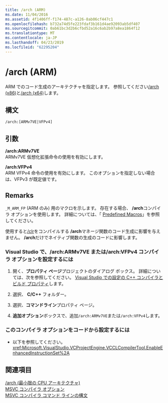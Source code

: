 ```yaml
---
title: /arch (ARM)
ms.date: 11/04/2016
ms.assetid: 4f1406ff-f174-487c-a126-8ab06cf447c1
ms.openlocfilehash: b732a74d5fe223fdaf3b161d4ae92093ab5df407
ms.sourcegitcommit: 0ab61bc3d2b6cfbd52a16c6ab2b97a8ea1864f12
ms.translationtype: MT
ms.contentlocale: ja-JP
ms.lasthandoff: 04/23/2019
ms.locfileid: "62295204"
---
```

# <a name="arch-arm"></a>/arch (ARM)

ARM でのコード生成のアーキテクチャを指定します。 参照してください[/arch (x86)](arch-x86.md)と[/arch (x64)](arch-x64.md)します。

## <a name="syntax"></a>構文

```
/arch:[ARMv7VE|VFPv4]
```

## <a name="arguments"></a>引数

**/arch:ARMv7VE**<br/>
ARMv7VE 仮想化拡張命令の使用を有効にします。

**/arch:VFPv4**<br/>
ARM VFPv4 命令の使用を有効にします。 このオプションを指定しない場合は、VFPv3 が既定値です。

## <a name="remarks"></a>Remarks

`_M_ARM_FP` (ARM のみ) 用のマクロを示します。 存在する場合、 **/arch**コンパイラ オプションを使用します。 詳細については、「 [Predefined Macros](../../preprocessor/predefined-macros.md)」を参照してください。

使用すると[/clr](clr-common-language-runtime-compilation.md)をコンパイルする **/arch**マネージ関数のコード生成に影響を与えません。 **/arch**だけでネイティブ関数の生成のコードに影響します。

### <a name="to-set-the-archarmv7ve-or-archvfpv4-compiler-option-in-visual-studio"></a>Visual Studio で、/arch:ARMv7VE または/arch:VFPv4 コンパイラ オプションを設定するには

1. 開く、**プロパティ ページ**プロジェクトのダイアログ ボックス。 詳細については、次を参照してください。 [Visual Studio での設定の C++ コンパイラとビルド プロパティ](../working-with-project-properties.md)します。

1. 選択、 **C/C++** フォルダー。

1. 選択、**コマンドライン**プロパティ ページ。

1. **追加オプション**ボックスで、追加`/arch:ARMv7VE`または`/arch:VFPv4`します。

### <a name="to-set-this-compiler-option-programmatically"></a>このコンパイラ オプションをコードから設定するには

- 以下を参照してください。<xref:Microsoft.VisualStudio.VCProjectEngine.VCCLCompilerTool.EnableEnhancedInstructionSet%2A>

## <a name="see-also"></a>関連項目

[/arch (最小限の CPU アーキテクチャ)](arch-minimum-cpu-architecture.md)<br/>
[MSVC コンパイラ オプション](compiler-options.md)<br/>
[MSVC コンパイラ コマンド ラインの構文](compiler-command-line-syntax.md)

